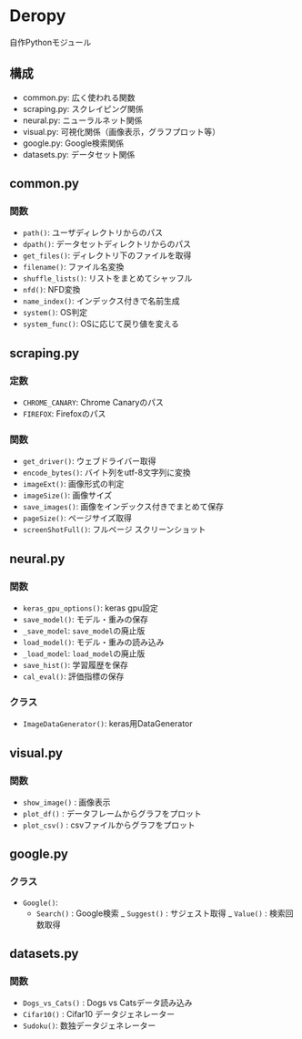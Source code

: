 # Deropy

自作Pythonモジュール<br>

## 構成

-   common.py: 広く使われる関数
-   scraping.py: スクレイピング関係
-   neural.py: ニューラルネット関係
-   visual.py: 可視化関係（画像表示，グラフプロット等）
-   google.py: Google検索関係
-   datasets.py: データセット関係

## common.py

### 関数

-   `path()`: ユーザディレクトリからのパス
-   `dpath()`: データセットディレクトリからのパス
-   `get_files()`: ディレクトリ下のファイルを取得
-   `filename()`: ファイル名変換
-   `shuffle_lists()`: リストをまとめてシャッフル
-   `nfd()`: NFD変換
-   `name_index()`: インデックス付きで名前生成
-   `system()`: OS判定
-   `system_func()`: OSに応じて戻り値を変える

## scraping.py

### 定数

-   `CHROME_CANARY`: Chrome Canaryのパス
-   `FIREFOX`: Firefoxのパス

### 関数

-   `get_driver()`: ウェブドライバー取得
-   `encode_bytes()`: バイト列をutf-8文字列に変換
-   `imageExt()`: 画像形式の判定
-   `imageSize()`: 画像サイズ
-   `save_images()`: 画像をインデックス付きでまとめて保存
-   `pageSize()`: ページサイズ取得
-   `screenShotFull()`: フルページ スクリーンショット

## neural.py

### 関数

-   `keras_gpu_options()`: keras gpu設定
-   `save_model()`: モデル・重みの保存
-   `_save_model`: `save_model`の廃止版
-   `load_model()`: モデル・重みの読み込み
-   `_load_model`: `load_model`の廃止版
-   `save_hist()`: 学習履歴を保存
-   `cal_eval()`: 評価指標の保存

### クラス

-   `ImageDataGenerator()`: keras用DataGenerator

## visual.py

### 関数

-   `show_image()` : 画像表示
-   `plot_df()` : データフレームからグラフをプロット
-   `plot_csv()` : csvファイルからグラフをプロット

## google.py

### クラス

-   `Google()`:
    -   `Search()` : Google検索
    _   `Suggest()` : サジェスト取得
    _   `Value()` : 検索回数取得

## datasets.py

### 関数

-   `Dogs_vs_Cats()` : Dogs vs Catsデータ読み込み
-   `Cifar10()` : Cifar10 データジェネレーター
-   `Sudoku()`: 数独データジェネレーター
